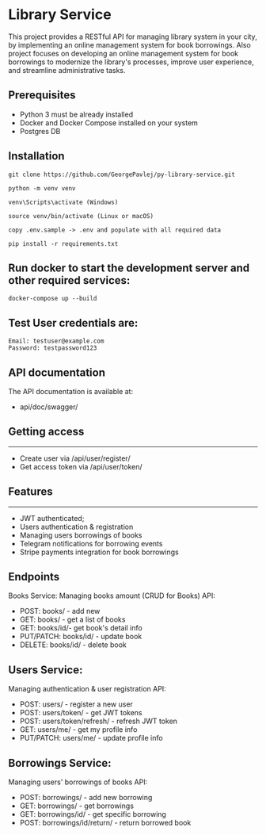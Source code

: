 # Library Service
This project provides a RESTful API for managing library system in your city, by implementing an online management system for book borrowings. Also project focuses on developing an online management system for book borrowings to modernize the library's processes, improve user experience, and streamline administrative tasks.


## Prerequisites
- Python 3 must be already installed
- Docker and Docker Compose installed on your system
- Postgres DB

## Installation

```shell
git clone https://github.com/GeorgePavlej/py-library-service.git
```

```shell
python -m venv venv
```
```shell
venv\Scripts\activate (Windows)
```
```shell
source venv/bin/activate (Linux or macOS)
```

```shell
copy .env.sample -> .env and populate with all required data
```

```shell
pip install -r requirements.txt
```

## Run docker to start the development server and other required services:

```shell
docker-compose up --build
```

## Test User credentials are:
    Email: testuser@example.com
    Password: testpassword123

## API documentation

The API documentation is available at:
- api/doc/swagger/

## Getting access
<hr>

- Create user via /api/user/register/
- Get access token via /api/user/token/

## Features
<hr>

- JWT authenticated;
- Users authentication & registration
- Managing users borrowings of books
- Telegram notifications for borrowing events
- Stripe payments integration for book borrowings

## Endpoints
Books Service:
Managing books amount (CRUD for Books)
API:
- POST: books/ - add new
- GET:  books/ - get a list of books
- GET:  books/id/- get book's detail info
- PUT/PATCH: books/id/ - update book
- DELETE: books/id/ - delete book

## Users Service:
Managing authentication & user registration
API:
- POST: users/ - register a new user
- POST: users/token/ - get JWT tokens
- POST: users/token/refresh/ - refresh JWT token
- GET:  users/me/ - get my profile info
- PUT/PATCH: users/me/ - update profile info

## Borrowings Service:
Managing users' borrowings of books
API:
- POST: borrowings/ - add new borrowing
- GET:  borrowings/  - get borrowings
- GET:  borrowings/id/ - get specific borrowing
- POST: borrowings/id/return/ - return borrowed book